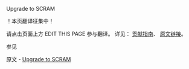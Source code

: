  Upgrade to SCRAM

 ！本页翻译征集中！

请点击页面上方 EDIT THIS PAGE 参与翻译。
详见：
[贡献指南]( https://github.com/whaleal/MongoDB-Manual-zh/blob/master/CONTRIBUTING.md )、
[原文链接](  https://docs.mongodb.com/manual/release-notes/3.0-scram/  )。

 参见

原文 - [Upgrade to SCRAM]( https://docs.mongodb.com/manual/release-notes/3.0-scram/ )

